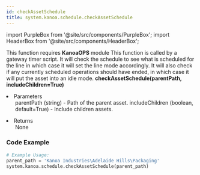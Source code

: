 ```yaml
---
id: checkAssetSchedule
title: system.kanoa.schedule.checkAssetSchedule
---
```


import PurpleBox from '@site/src/components/PurpleBox';
import HeaderBox from '@site/src/components/HeaderBox';

<PurpleBox>This function requires <b>KanoaOPS</b> module</PurpleBox>
<HeaderBox header="Description">
    This function is called by a gateway timer script. It will check the schedule to see what is scheduled for the line in which case it will set the line mode accordingly.
    It will also check if any currently scheduled operations should have ended, in which case it will put the asset into an idle mode.
</HeaderBox>
<HeaderBox header="Syntax">
    <b>checkAssetSchedule(parentPath, includeChildren=True)</b>
    <li>Parameters <br />
        <ul>
            parentPath (string) - Path of the parent asset.
            includeChildren (boolean, default=True) - Include children assets.
        </ul>
    </li>
    <li>Returns <br />
        <ul>None</ul>
    </li>
</HeaderBox>

### Code Example

```python
# Example Usage:
parent_path = 'Kanoa Industries\Adelaide Hills\Packaging'
system.kanoa.schedule.checkAssetSchedule(parent_path)

